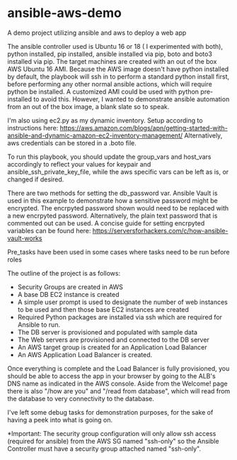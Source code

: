 # ansible-aws-demo
A demo project utilizing ansible and aws to deploy a web app

The ansible controller used is Ubuntu 16 or 18 ( I experimented with both), python installed, pip installed, ansible installed via pip, boto and boto3 installed via pip.
The target machines are created with an out of the box AWS Ubuntu 16 AMI. Because the AWS image doesn't have python installed by default, the playbook will ssh in to perform a standard python install first, before performing any other normal ansible actions, which will require python be installed. A customized AMI could be used with python pre-installed to avoid this. However, I wanted to demonstrate ansible automation from an out of the box image, a blank slate so to speak.

I'm also using ec2.py as my dynamic inventory. Setup according to instructions here: https://aws.amazon.com/blogs/apn/getting-started-with-ansible-and-dynamic-amazon-ec2-inventory-management/
Alternatively, aws credentials can be stored in a .boto file.

To run this playbook, you should update the group_vars and host_vars accordingly to reflect your values for keypair and ansible_ssh_private_key_file, while the aws specific vars can be left as is, or changed if desired.

There are two methods for setting the db_password var. Ansible Vault is used in this example to demonstrate how a sensitive password might be encrypted. The encrpyted password shown would need to be replaced with a new encrpyted password. Alternatively, the plain text password that is commented out can be used. A concise guide for setting encrpyted variables can be found here: https://serversforhackers.com/c/how-ansible-vault-works

Pre_tasks have been used in some cases where tasks need to be run before roles

The outline of the project is as follows:
- Security Groups are created in AWS
- A base DB EC2 instance is created
- A simple user prompt is used to designate the number of web instances to be used and then those base EC2 instances are created
- Required Python packages are installed via ssh which are required for Ansible to run.
- The DB server is provisioned and populated with sample data
- The Web servers are provisioned and connected to the DB server
- An AWS target group is created for an Application Load Balancer
- An AWS Application Load Balancer is created.

Once everything is complete and the Load Balancer is fully provisioned, you should be able to access the app in your browser by going to the ALB's DNS name as indicated in the AWS console. Aside from the Welcome! page there is also "/how are you" and "/read from database", which will read from the database to very connectivity to the database.

I've left some debug tasks for demonstration purposes, for the sake of having a peek into what is going on.

*Important: The security group configuration will only allow ssh access (required for ansible) from the AWS SG named "ssh-only" so the Ansible Controller must have a security group attached named "ssh-only".
